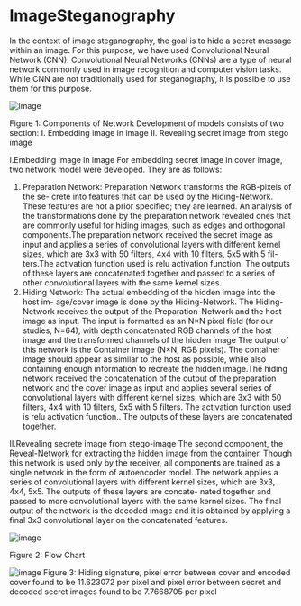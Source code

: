 # ImageSteganography
In the context of image steganography, the goal is to hide a
secret message within an image. For this purpose, we have used Convolutional Neural
Network (CNN). Convolutional Neural Networks (CNNs) are a type of neural network
commonly used in image recognition and computer vision tasks. While CNN are not
traditionally used for steganography, it is possible to use them for this purpose.

![image](https://github.com/ArpitRb/ImageSteganography/assets/121932552/5d704ecd-e2e3-4f45-9413-939acdaa25ef)

Figure 1: Components of Network
Development of models consists of two section:
I. Embedding image in image
II. Revealing secret image from stego image

I.Embedding image in image
For embedding secret image in cover image, two network model were developed. They
are as follows:
1. Preparation Network: Preparation Network transforms the RGB-pixels of the se-
crete into features that can be used by the Hiding-Network. These features are not
a prior specified; they are learned. An analysis of the transformations done by the
preparation network revealed ones that are commonly useful for hiding images,
such as edges and orthogonal components.The preparation network received the
secret image as input and applies a series of convolutional layers with different
kernel sizes, which are 3x3 with 50 filters, 4x4 with 10 filters, 5x5 with 5 fil-
ters.The activation function used is relu activation function. The outputs of these
layers are concatenated together and passed to a series of other convolutional
layers with the same kernel sizes.
2. Hiding Network: The actual embedding of the hidden image into the host im-
age/cover image is done by the Hiding-Network. The Hiding-Network receives
the output of the Preparation-Network and the host image as input. The input is
formatted as an N×N pixel field (for our studies, N=64), with depth concatenated
RGB channels of the host image and the transformed channels of the hidden
image The output of this network is the Container image (N×N, RGB pixels).
The container image should appear as similar to the host as possible, while also
containing enough information to recreate the hidden image.The hiding network
received the concatenation of the output of the preparation network and the cover
image as input and applies several series of convolutional layers with different
kernel sizes, which are 3x3 with 50 filters, 4x4 with 10 filters, 5x5 with 5 filters.
The activation function used is relu activation function.. The outputs of these
layers are concatenated together.

II.Revealing secrete image from stego-image
The second component, the Reveal-Network for extracting the hidden image from the
container. Though this network is used only by the receiver, all components are trained
as a single network in the form of autoencoder model.  The network applies a series of convolutional layers with
different kernel sizes, which are 3x3, 4x4, 5x5. The outputs of these layers are concate-
nated together and passed to more convolutional layers with the same kernel sizes. The
final output of the network is the decoded image and it is obtained by applying a final
3x3 convolutional layer on the concatenated features.

![image](https://github.com/ArpitRb/ImageSteganography/assets/121932552/b6fdd16a-50ec-4f81-aef8-0c44ed196d55)

Figure 2: Flow Chart

![image](https://github.com/ArpitRb/ImageSteganography/assets/121932552/ba9f1d5c-2045-4e41-9a60-bc692bdb5fd9)
Figure 3: Hiding signature, pixel error between cover and encoded cover found to be
11.623072 per pixel and pixel error between secret and decoded secret images found to
be 7.7668705 per pixel
